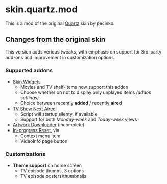 # skin.quartz.mod
This is a mod of the original [Quartz]() skin by pecinko.

## Changes from the original skin
This version adds verious tweaks, with emphasis on support for 3rd-party add-ons and improvement in customization options.

### Supported addons
- [Skin Widgets](http://forum.xbmc.org/showthread.php?tid=142389)
    - Movies and TV shelf-items now support this addon
    - Choose whether on not to display only unplayed items *(addon settings)*
    - Choice between recently **added** / recently **aired**
- [TV Show Next Aired](http://forum.xbmc.org/showthread.php?tid=186090)
    - Script will startup silenty, if available
    - Support for both *Monday-week* and *Today-week* views
- [Artwork Downloader](http://forum.xbmc.org/showthread.php?tid=114633) (incomplete)
- [In-progress Reset](https://github.com/amitkeret/script.module.inprogressreset), via
    - Context menu item
    - VideoInfo page button

### Customizations
- **Theme support** on home screen
    - TV episode thumbs, 3 options
    - TV episode posters/thumbnails
